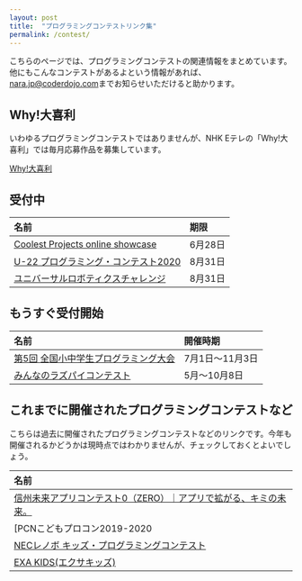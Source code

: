 ```yaml
---
layout: post
title:  "プログラミングコンテストリンク集"
permalink: /contest/
---
```


こちらのページでは、プログラミングコンテストの関連情報をまとめています。他にもこんなコンテストがあるよという情報があれば、[nara.jp@coderdojo.com](mailto:nara.jp@coderdojo.com)までお知らせいただけると助かります。

## Why!大喜利
いわゆるプログラミングコンテストではありませんが、NHK Eテレの「Why!大喜利」では毎月応募作品を募集しています。

[Why!大喜利](https://www.nhk.or.jp/school/programming/oogiri/index.html)

## 受付中

|名前|期限|
|:--|:--|
|[Coolest Projects online showcase](/cpi2020/)|6月28日|
|[U-22 プログラミング・コンテスト2020](https://u22procon.com/)|8月31日|
|[ユニバーサルロボティクスチャレンジ](http://urc21.org/)|8月31日|

## もうすぐ受付開始

|名前|開催時期|
|:--|:--|
|[第5回 全国小中学生プログラミング大会](http://jjpc.jp/)|7月1日〜11月3日|
|[みんなのラズパイコンテスト](https://project.nikkeibp.co.jp/pc/rpic/abstract.html)|5月〜10月8日|


## これまでに開催されたプログラミングコンテストなど
こちらは過去に開催されたプログラミングコンテストなどのリンクです。今年も開催されるかどうかは現時点ではわかりませんが、チェックしておくとよいでしょう。

|名前|
|:--|
|[信州未来アプリコンテスト0（ZERO）｜アプリで拡がる、キミの未来。](https://shinshu-futureapp.net/)|
|[PCNこどもプロコン2019-2020 | PCN プログラミング クラブ ネットワーク](https://pcn.club/contest/)|
|[NECレノボ キッズ・プログラミングコンテスト](https://nec-lenovo.jp/contest/)|
|[EXA KIDS(エクサキッズ)](https://exa-kids.org/)|
